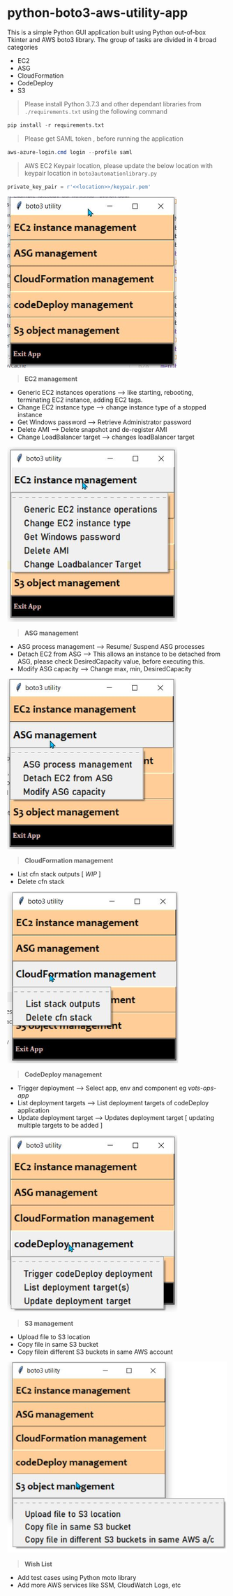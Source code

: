 # python-boto3-aws-utility-app

This is a simple Python GUI application built using Python out-of-box Tkinter and AWS boto3 library.
The group of tasks are divided in 4 broad categories

- EC2
- ASG
- CloudFormation
- CodeDeploy
- S3

> Please install Python 3.7.3 and other dependant libraries from `./requirements.txt` using the following command

``` python
pip install -r requirements.txt
```

> Please get SAML token , before running the application

``` powershell
aws-azure-login.cmd login --profile saml
```

> AWS EC2 Keypair location, please update the below location with keypair location in `boto3automationlibrary.py`

``` python
private_key_pair = r'<<location>>/keypair.pem'
```

![Home menu](./images/home-menu.jpg)

> **EC2 management**

- Generic EC2 instances operations --> like starting, rebooting, terminating EC2 instance,
adding EC2 tags.
- Change EC2 instance type --> change instance type of a stopped instance
- Get Windows password --> Retrieve Administrator password
- Delete AMI --> Delete snapshot and de-register AMI
- Change LoadBalancer target --> changes loadBalancer target

![ec2 menu](./images/ec2-menu-item1.jpg)

> **ASG management**

- ASG process management --> Resume/ Suspend ASG processes
- Detach EC2 from ASG --> This allows an instance to be detached from ASG, please check
DesiredCapacity value, before executing this.
- Modify ASG capacity --> Change max, min, DesiredCapacity

![ec2 menu](./images/asg-menu-item1.jpg)

>**CloudFormation management**

- List cfn stack outputs [ *WIP* ]
- Delete cfn stack
  
![cfn menu](./images/cfn-menu-item1.jpg)

> **CodeDeploy management**

- Trigger deployment --> Select app, env and component eg *vots-ops-app*
- List deployment targets --> List deployment targets of codeDeploy application
- Update deployment target --> Updates deployment target [ updating multiple targets to be added ]
  
![codeDeploy menu](./images/codeDeploy-menu-item1.jpg)

> **S3 management**

- Upload file to S3 location
- Copy file in same S3 bucket
- Copy filein different S3 buckets in same AWS account

![s3 menu](./images/s3-menu-item1.jpg)

> **Wish List**

- Add test cases using Python moto library
- Add more AWS services like SSM, CloudWatch Logs, etc
